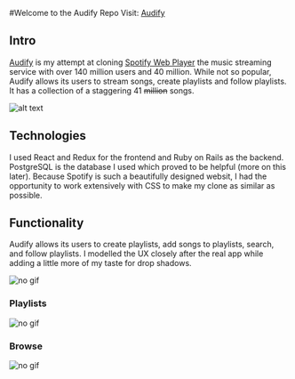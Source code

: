 #Welcome to the Audify Repo
Visit: [Audify](https://audify-premium.herokuapp.com)

## Intro
[Audify](https://audify-premium.herokuapp.com) is my attempt at cloning [Spotify Web Player](https://www.open.spotify.com) the music streaming service with over 140 million users and 40 million. While not so popular, Audify allows its users to stream songs, create playlists and follow playlists. It has a collection of a staggering 41 ~~million~~ songs.

![alt text](https://github.com/srac1777/Audify/blob/master/wiki/readme-screengrabs/Screen%20Shot%202018-06-15%20at%203.31.45%20PM.png "Splash Screen")

## Technologies

I used React and Redux for the frontend and Ruby on Rails as the backend. PostgreSQL is the database I used which proved to be helpful (more on this later). Because Spotify is such a beautifully designed websit, I had the opportunity to work extensively with CSS to make my clone as similar as possible.


## Functionality

Audify allows its users to create playlists, add songs to playlists, search, and follow playlists.
I modelled the UX closely after the real app while adding a little more of my taste for drop shadows. 

![no gif](https://github.com/srac1777/Audify/blob/master/wiki/readme-screengrabs/home.gif "User Interaction")

### Playlists

![no gif](https://github.com/srac1777/Audify/blob/master/wiki/readme-screengrabs/playlist.gif "Playlists")

### Browse

![no gif](https://github.com/srac1777/Audify/blob/master/wiki/readme-screengrabs/browse.gif "Playlists")




